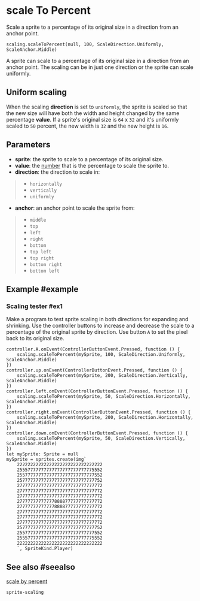 # scale To Percent

Scale a sprite to a percentage of its original size in a direction from an anchor point.

```sig
scaling.scaleToPercent(null, 100, ScaleDirection.Uniformly, ScaleAnchor.Middle)
```

A sprite can scale to a percentage of its original size in a direction from an anchor point. The scaling can be in just one direction or the sprite can scale uniformly.

## Uniform scaling

When the scaling **direction** is set to `uniformly`, the sprite is scaled so that the new size will have both the width and height changed by the same percentage **value**. If a sprite's original size is `64` x `32` and it's uniformly scaled to `50` percent, the new width is `32` and the new height is `16`.

## Parameters

* **sprite**: the sprite to scale to a percentage of its original size.
* **value**: the [number](/types/number) that is the percentage to scale the sprite to.
* **direction**: the direction to scale in:
>* `horizontally`
>* `vertically`
>* `uniformly`
* **anchor**: an anchor point to scale the sprite from:
>* `middle`
>* `top`
>* `left`
>* `right`
>* `bottom`
>* `top left`
>* `top right`
>* `bottom right`
>* `bottom left`

## Example #example

### Scaling tester #ex1

Make a program to test sprite scaling in both directions for expanding and shrinking. Use the controller buttons to increase and decrease the scale to a percentage of the original sprite by direction. Use button `A` to set the pixel back to its original size.

```blocks
controller.A.onEvent(ControllerButtonEvent.Pressed, function () {
    scaling.scaleToPercent(mySprite, 100, ScaleDirection.Uniformly, ScaleAnchor.Middle)
})
controller.up.onEvent(ControllerButtonEvent.Pressed, function () {
    scaling.scaleToPercent(mySprite, 200, ScaleDirection.Vertically, ScaleAnchor.Middle)
})
controller.left.onEvent(ControllerButtonEvent.Pressed, function () {
    scaling.scaleToPercent(mySprite, 50, ScaleDirection.Horizontally, ScaleAnchor.Middle)
})
controller.right.onEvent(ControllerButtonEvent.Pressed, function () {
    scaling.scaleToPercent(mySprite, 200, ScaleDirection.Horizontally, ScaleAnchor.Middle)
})
controller.down.onEvent(ControllerButtonEvent.Pressed, function () {
    scaling.scaleToPercent(mySprite, 50, ScaleDirection.Vertically, ScaleAnchor.Middle)
})
let mySprite: Sprite = null
mySprite = sprites.create(img`
    22222222222222222222222222222222
    25557777777777777777777777775552
    25577777777777777777777777777552
    25777777777777777777777777777752
    27777777777777777777777777777772
    27777777777777777777777777777772
    27777777777777777777777777777772
    27777777777777888877777777777772
    27777777777777888877777777777772
    27777777777777777777777777777772
    27777777777777777777777777777772
    27777777777777777777777777777772
    25777777777777777777777777777752
    25577777777777777777777777777552
    25557777777777777777777777775552
    22222222222222222222222222222222
    `, SpriteKind.Player)
```

## See also #seealso

[scale by percent](/reference/sprites/scaling/scale-by-percent)

```package
sprite-scaling
```
